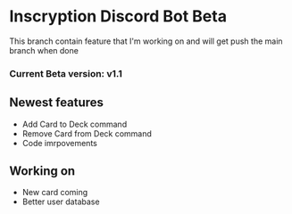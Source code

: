 # Inscryption Discord Bot Beta
This branch contain feature that I'm working on and will get push the main branch when done

### Current Beta version: v1.1

## Newest features

- Add Card to Deck command
- Remove Card from Deck command
- Code imrpovements

## Working on

- New card coming
- Better user database
